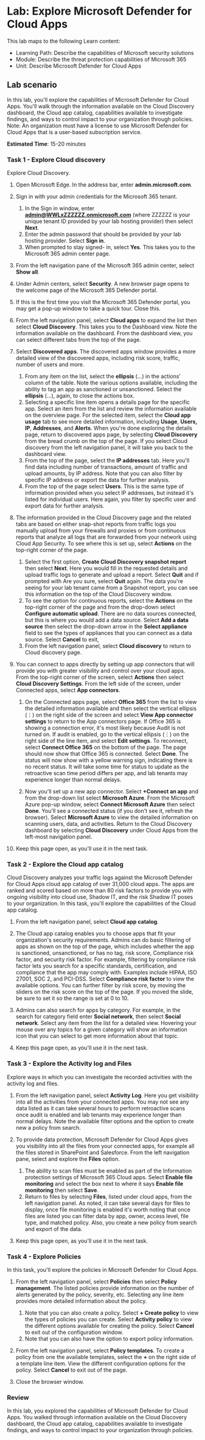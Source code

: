 <!---
---
Lab:
    Title: 'Explore Microsoft Defender for Cloud Apps '
    Module: 'Learning Path: Describe the capabilities of Microsoft security solutions; Module 4: Describe the threat protection capabilities of Microsoft 365; Unit 5: Describe Microsoft Defender for Cloud Apps'
---
--->

# Lab: Explore Microsoft Defender for Cloud Apps

This lab maps to the following Learn content:

- Learning Path: Describe the capabilities of Microsoft security solutions
- Module: Describe the threat protection capabilities of Microsoft 365
- Unit: Describe Microsoft Defender for Cloud Apps

## Lab scenario

In this lab, you'll explore the capabilities of Microsoft Defender for Cloud Apps.  You'll walk through the information available on the Cloud Discovery dashboard, the Cloud app catalog, capabilities available to investigate findings, and ways to control impact to your organization through policies. Note:  An organization must have a license to use Microsoft Defender for Cloud Apps that is a user-based subscription service.

**Estimated Time**: 15-20 minutes

### Task 1 - Explore Cloud discovery

Explore Cloud Discovery.

1. Open Microsoft Edge. In the address bar, enter **admin.microsoft.com**.

1. Sign in with your admin credentials for the Microsoft 365 tenant.
    1. In the Sign in window, enter **admin@WWLxZZZZZZ.onmicrosoft.com** (where ZZZZZZ is your unique tenant ID provided by your lab hosting provider) then select **Next**.
    1. Enter the admin password that should be provided by your lab hosting provider. Select **Sign in**.
    1. When prompted to stay signed- in, select **Yes**. This takes you to the Microsoft 365 admin center page.

1. From the left navigation pane of the Microsoft 365 admin center, select **Show all**.

1. Under Admin centers, select **Security**.  A new browser page opens to the welcome page of the Microsoft 365 Defender portal.  

1. If this is the first time you visit the Microsoft 365 Defender portal, you may get a pop-up window to take a quick tour.  Close this.

1. From the left navigation panel, select **Cloud apps** to expand the list then select **Cloud Discovery**. This takes you to the Dashboard view.  Note the information available on the dashboard. From the dashboard view, you can select different tabs from the top of the page.  

1. Select **Discovered apps**. The discovered apps window provides a more detailed view of the discovered apps, including risk score, traffic, number of users and more.
    1. From any item on the list, select the **ellipsis** (...) in the actions’ column of the table.  Note the various options available, including the ability to tag an app as sanctioned or unsanctioned.  Select the **ellipsis** (...), again, to close the actions box.
    1. Selecting a specific line item opens a details page for the specific app.  Select an item from the list and review the information available on the overview page.  For the selected item, select the **Cloud app usage** tab to see more detailed information, including  **Usage**, **Users, IP**, **Addresses**, and **Alerts**. When you're done exploring the details page, return to discovered apps page, by selecting **Cloud Discovery** from the bread crumb on the top of the page.  If you select Cloud discovery from the left navigation panel, it will take you back to the dashboard view.
    1. From the top of the page, select the **IP addresses** tab.  Here you'll find data including number of transactions, amount of traffic and upload amounts, by IP address.  Note that you can also filter by specific IP address or export the data for further analysis.
    1. From the top of the page select **Users**.  This is the same type of information provided when you select IP addresses, but instead it's listed for individual users.  Here again, you filter by specific user and export data for further analysis.

1. The information provided in the Cloud Discovery page and the related tabs are based on either snap-shot reports from traffic logs you manually upload from your firewalls and proxies or from continuous reports that analyze all logs that are forwarded from your network using Cloud App Security.  To see where this is set up, select **Actions** on the top-right corner of the page.
    1. Select the first option, **Create Cloud Discovery snapshot report** then select **Next**. Here you would fill in the requested details and upload traffic logs to generate and upload a report.  Select **Quit** and if prompted with Are you sure, select **Quit** again.  The data you're seeing for your lab tenant came from a Snapshot report, you can see this information on the top of the Cloud Discovery window.
    1. To see the option for continuous reports, select the **Actions** on the top-right corner of the page and from the drop-down select **Configure automatic upload**.  There are no data sources connected, but this is where you would add a data source. Select **Add a data source** then select the drop-down arrow in the **Select appliance** field to see the types of appliances that you can connect as a data source.  Select **Cancel** to exit,
    1. From the left navigation panel, select **Cloud discovery** to return to Cloud discovery page.

1. You can connect to apps directly by setting up app connectors that will provide you with greater visibility and control over your cloud apps. From the top-right corner of the screen, select **Actions** then select **Cloud Discovery Settings**.  From the left side of the screen, under Connected apps, select **App connectors**.  

    1. On the Connected apps page, select **Office 365** from the list to view the detailed information available and then select the vertical ellipsis (⋮) on the right side of the screen and select **View App connector settings** to return to the App connectors page. If Office 365 is showing a connection error, it's most likely because Audit is not turned on.  If audit is enabled, go to the vertical ellipsis (⋮) on the right side of the line item, and select **Edit settings**.  To reconnect, select **Connect Office 365** on the bottom of the page. The page should now show that Office 365 is connected. Select **Done**.  The status will now show with a yellow warning sign, indicating there is no recent status.  It will take some time for status to update as the retroactive scan time period differs per app, and lab tenants may experience longer than normal delays.

    1. Now you'll set up a new app connector. Select **+Connect an app** and from the drop-down list select **Microsoft Azure**.  From the Microsoft Azure pop-up window, select **Connect Microsoft Azure** then select **Done**.  You'll see a connected status (if you don't see it, refresh the browser). Select **Microsoft Azure** to view the detailed information on scanning users, data, and activities.  Return to the Cloud Discovery dashboard by selecting **Cloud Discovery** under Cloud Apps from the left-most navigation panel.

1. Keep this page open, as you'll use it in the next task.

### Task 2 - Explore the Cloud app catalog

Cloud Discovery analyzes your traffic logs against the Microsoft Defender for Cloud Apps cloud app catalog of over 31,000 cloud apps. The apps are ranked and scored based on more than 80 risk factors to provide you with ongoing visibility into cloud use, Shadow IT, and the risk Shadow IT poses to your organization.  In this task, you'll explore the capabilities of the Cloud app catalog.

1. From the left navigation panel, select **Cloud app catalog**.

1. The Cloud app catalog enables you to choose apps that fit your organization's security requirements. Admins can do basic filtering of apps as shown on the top of the page, which includes whether the app is sanctioned, unsanctioned, or has no tag, risk score, Compliance risk factor, and security risk factor.  For example, filtering by compliance risk factor lets you search for a specific standards, certification, and compliance that the app may comply with. Examples include HIPAA, ISO 27001, SOC 2, and PCI-DSS. Select **Compliance risk factor** to view the available options.  You can further filter by risk score, by moving the sliders on the risk score on the top of the page. If you moved the slide, be sure to set it so the range is set at 0 to 10.

1. Admins can also search for apps by category.  For example, in the search for category field enter **Social network**, then select **Social network**.  Select any item from the list for a detailed view.  Hovering your mouse over any topics for a given category will show an information icon that you can select to get more information about that topic.

1. Keep this page open, as you'll use it in the next task.

### Task 3 - Explore the Activity log and Files

Explore ways in which you can investigate the recorded activities with the activity log and files.

1. From the left navigation panel, select **Activity Log**. Here you get visibility into all the activities from your connected apps. You may not see any data listed as it can take several hours to perform retroactive scans once audit is enabled and lab tenants may experience longer than normal delays. Note the available filter options and the option to create new a policy from search.

1. To provide data protection, Microsoft Defender for Cloud Apps gives you visibility into all the files from your connected apps, for example all the files stored in SharePoint and Salesforce. From the left navigation pane, select and explore the **Files** option.
    1. The ability to scan files must be enabled as part of the Information protection settings of Microsoft 365 Cloud apps.  Select **Enable file monitoring** and select the box next to where it says **Enable file monitoring** then select **Save**.  
    1. Return to files by selecting **Files**, listed under cloud apps, from the left navigation panel. As noted, it can take several days for files to display, once file monitoring is enabled it's worth noting that once files are listed you can filter data by app, owner, access level, file type, and matched policy. Also, you create a new policy from search and export of the data.

1. Keep this page open, as you'll use it in the next task.

### Task 4 - Explore Policies

In this task, you'll explore the policies in Microsoft Defender for Cloud Apps.

1. From the left navigation panel, select **Policies** then select **Policy management**.  The listed policies provide information on the number of alerts generated by the policy, severity, etc. Selecting any line item provides more detailed information about the policy.
    1. Note that you can also create a policy. Select **+ Create policy** to view the types of policies you can create.  Select **Activity policy** to view the different options available for creating the policy.  Select **Cancel** to exit out of the configuration window.
    1. Note that you can also have the option to export policy information.

1. From the left navigation panel, select **Policy templates**. To create a policy from one the available templates, select the **+** on the right side of a template line item.  View the different configuration options for the policy.  Select **Cancel** to exit out of the page.

1. Close the browser window.

### Review

In this lab, you explored the capabilities of Microsoft Defender for Cloud Apps.  You walked through information available on the Cloud Discovery dashboard, the Cloud app catalog, capabilities available to investigate findings, and ways to control impact to your organization through policies.
